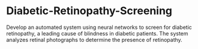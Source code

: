 # Diabetic-Retinopathy-Screening
Develop an automated system using neural networks to screen for diabetic retinopathy, a leading cause of blindness in diabetic patients. The system analyzes retinal photographs to determine the presence of retinopathy.
